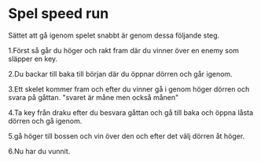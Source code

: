 # Spel speed run

Sättet att gå igenom spelet snabbt är genom dessa följande steg.

1.Först så går du höger och rakt fram där du vinner över en enemy som släpper en key.

2.Du backar till baka till början där du öppnar dörren och går igenom.

3.Ett skelet kommer fram och efter du vinner gå i genom höger dörren och svara på gåttan.
  "svaret är måne men också månen"

4.Ta key från draku efter du besvara gåttan och gå till baka och öppna låsta dörren och gå igenom.

5.gå höger till bossen och vin över den och efter det välj dörren åt höger.

6.Nu har du vunnit.